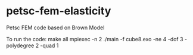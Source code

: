# petsc-fem-elasticity
Petsc FEM code based on Brown Model

To run the code:
make all
mpiexec -n 2 ./main -f cube8.exo -ne 4 -dof 3 -polydegree 2 -quad 1 
